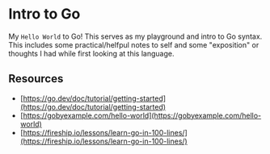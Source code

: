 # Intro to Go

My `Hello World` to Go! This serves as my playground and intro to Go syntax. This includes some practical/helfpul notes to self and some "exposition" or thoughts I had while first looking at this language.

## Resources
* [https://go.dev/doc/tutorial/getting-started](https://go.dev/doc/tutorial/getting-started)
* [https://gobyexample.com/hello-world](https://gobyexample.com/hello-world)
* [https://fireship.io/lessons/learn-go-in-100-lines/](https://fireship.io/lessons/learn-go-in-100-lines/)
